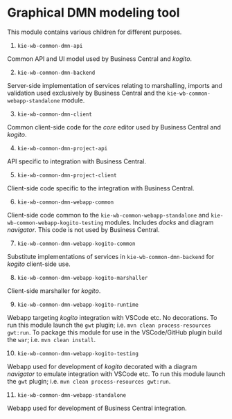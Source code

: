 Graphical DMN modeling tool
===========================

This module contains various children for different purposes.

1) `kie-wb-common-dmn-api`

Common API and UI model used by Business Central and _kogito_.

2) `kie-wb-common-dmn-backend`

Server-side implementation of services relating to marshalling, imports and validation 
used exclusively by Business Central and the `kie-wb-common-webapp-standalone` module.

3) `kie-wb-common-dmn-client`

Common client-side code for the _core_ editor used by Business Central and _kogito_.

4) `kie-wb-common-dmn-project-api`

API specific to integration with Business Central.

5) `kie-wb-common-dmn-project-client`

Client-side code specific to the integration with Business Central.

6) `kie-wb-common-dmn-webapp-common`

Client-side code common to the `kie-wb-common-webapp-standalone` and `kie-wb-common-webapp-kogito-testing` 
modules. Includes _docks_ and diagram _navigator_. This code is not used by Business Central.

7) `kie-wb-common-dmn-webapp-kogito-common`

Substitute implementations of services in `kie-wb-common-dmn-backend` for _kogito_ client-side use.

8) `kie-wb-common-dmn-webapp-kogito-marshaller`

Client-side marshaller for _kogito_.

9) `kie-wb-common-dmn-webapp-kogito-runtime`

Webapp targeting _kogito_ integration with VSCode etc. No decorations.
To run this module launch the `gwt` plugin; i.e. `mvn clean process-resources gwt:run`.
To package this module for use in the VSCode/GitHub plugin build the `war`; i.e. `mvn clean install`.

10) `kie-wb-common-dmn-webapp-kogito-testing`

Webapp used for development of _kogito_ decorated with a diagram _navigator_ to emulate integration with VSCode etc. 
To run this module launch the `gwt` plugin; i.e. `mvn clean process-resources gwt:run`.

11) `kie-wb-common-dmn-webapp-standalone`

Webapp used for development of Business Central integration.
